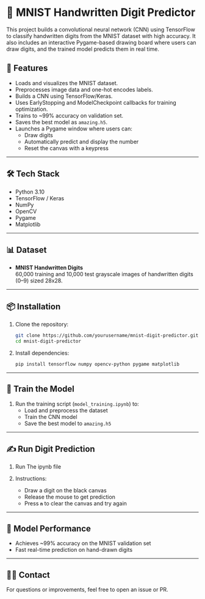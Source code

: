 
# 🧠 MNIST Handwritten Digit Predictor

This project builds a convolutional neural network (CNN) using TensorFlow to classify handwritten digits from the MNIST dataset with high accuracy. It also includes an interactive Pygame-based drawing board where users can draw digits, and the trained model predicts them in real time.

## 🚀 Features

- Loads and visualizes the MNIST dataset.
- Preprocesses image data and one-hot encodes labels.
- Builds a CNN using TensorFlow/Keras.
- Uses EarlyStopping and ModelCheckpoint callbacks for training optimization.
- Trains to ~99% accuracy on validation set.
- Saves the best model as `amazing.h5`.
- Launches a Pygame window where users can:
  - Draw digits
  - Automatically predict and display the number
  - Reset the canvas with a keypress

---

## 🛠️ Tech Stack

- Python 3.10
- TensorFlow / Keras
- NumPy
- OpenCV
- Pygame
- Matplotlib

---


## 📊 Dataset

- **MNIST Handwritten Digits**  
  60,000 training and 10,000 test grayscale images of handwritten digits (0–9) sized 28x28.

---

## 📦 Installation

1. Clone the repository:
   ```bash
   git clone https://github.com/yourusername/mnist-digit-predictor.git
   cd mnist-digit-predictor
   ```

2. Install dependencies:
   ```bash
   pip install tensorflow numpy opencv-python pygame matplotlib
   ```

---

## 🧠 Train the Model

1. Run the training script (`model_training.ipynb`) to:
   - Load and preprocess the dataset
   - Train the CNN model
   - Save the best model to `amazing.h5`

---

## ✍️ Run Digit Prediction 

1. Run The ipynb file


2. Instructions:
   - Draw a digit on the black canvas
   - Release the mouse to get prediction
   - Press **`n`** to clear the canvas and try again

---

## 🧪 Model Performance

- Achieves ~99% accuracy on the MNIST validation set
- Fast real-time prediction on hand-drawn digits

---



## 🙋‍♂️ Contact

For questions or improvements, feel free to open an issue or PR.
